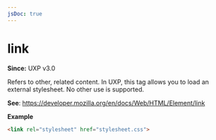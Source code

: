 ```yaml
---
jsDoc: true
---
```

# link

**Since:** UXP v3.0

Refers to other, related content. In UXP, this tag allows you to load an external stylesheet. No other use is supported.

**See**: https://developer.mozilla.org/en/docs/Web/HTML/Element/link

**Example**

```html
<link rel="stylesheet" href="stylesheet.css">
```
